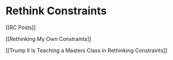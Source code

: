 # Rethink Constraints

[[RC Posts]]

[[Rethinking My Own Constraints]] 

[[Trump II Is Teaching a Masters Class in Rethinking Constraints]] 